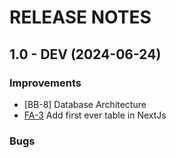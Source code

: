 # RELEASE NOTES

## 1.0 - DEV (2024-06-24)

### Improvements

- [BB-8] Database Architecture
- [FA-3](https://personal-projects-team.atlassian.net/browse/FA-3) Add first ever table in NextJs

### Bugs
